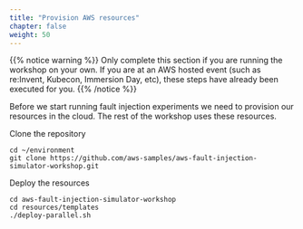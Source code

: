 ```yaml
---
title: "Provision AWS resources"
chapter: false
weight: 50
---
```


{{% notice warning %}}
Only complete this section if you are running the workshop on your own. If you are at an AWS hosted event (such as re:Invent, Kubecon, Immersion Day, etc), these steps have already been executed for you.
{{% /notice %}}

Before we start running fault injection experiments we need to provision our resources in the cloud. The rest of the workshop uses these resources.

Clone the repository

```
cd ~/environment
git clone https://github.com/aws-samples/aws-fault-injection-simulator-workshop.git
```

Deploy the resources

```
cd aws-fault-injection-simulator-workshop
cd resources/templates
./deploy-parallel.sh
```
